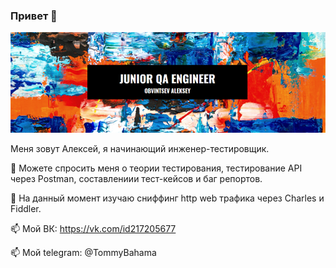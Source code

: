 ### Привет 👋
![alt text](MAIN2.png)

Меня зовут Алексей, я начинающий инженер-тестировщик.

💬 Можете спросить меня о теории тестирования, тестирование API через Postman, составлениии тест-кейсов и баг репортов.

🌱 На данный момент изучаю  cниффинг http web трафика через Charles и Fiddler.

📫 Мой ВК: https://vk.com/id217205677

📫 Мой telegram: @TommyBahama


<!--
**ObvintsevAleks/ObvintsevAleks** is a ✨ _special_ ✨ repository because its `README.md` (this file) appears on your GitHub profile.

Here are some ideas to get you started:

- 🔭 I’m currently working on ...
- 🌱 I’m currently learning ...
- 👯 I’m looking to collaborate on ...
- 🤔 I’m looking for help with ...
- 💬 Ask me about ...
- 📫 How to reach me: ...
- 😄 Pronouns: ...
- ⚡ Fun fact: ...
-->
